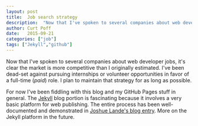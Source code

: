```yaml
---
layout: post
title:  Job search strategy
description:  "Now that I've spoken to several companies about web developer jobs, it's clear the market is more competitive than I originally estimated."
author: Curt Poff
date:   2015-09-21
categories: ["job"]
tags: ["Jekyll","github"]
---
```


Now that I've spoken to several companies about web developer jobs, it's clear the market is more competitive than I originally estimated. I've been dead-set against pursuing internships or volunteer opportunities in favor of a full-time (*paid*) role. I plan to maintain that strategy for as long as possible.

<!--more-->

For now I've been fiddling with this blog and my GitHub Pages stuff in general. The [Jekyll](https://jekyllrb.com/) blog portion is fascinating because it involves a very basic platform for web publishing. The entire process has been well-documented and demonstrated in [Joshue Lande's blog entry](http://joshualande.com/jekyll-github-pages-poole/). More on the Jekyll platform in the future.
